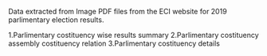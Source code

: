 Data extracted from Image PDF files from the ECI website for 2019 parlimentary election results.

  1.Parlimentary costituency wise results summary
  2.Parlimentary costituency assembly costituency relation
  3.Parlimentary costituency details

